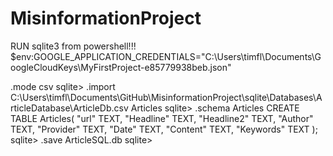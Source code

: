 # MisinformationProject
 
RUN sqlite3 from powershell!!!
$env:GOOGLE_APPLICATION_CREDENTIALS="C:\Users\timfl\Documents\GoogleCloudKeys\MyFirstProject-e85779938beb.json"

.mode csv
sqlite> .import C:\\Users\\timfl\\Documents\\GitHub\\MisinformationProject\\sqlite\\Databases\\ArticleDatabase\\ArticleDb.csv Articles
sqlite> .schema Articles
CREATE TABLE Articles(
  "url" TEXT,
  "Headline" TEXT,
  "Headline2" TEXT,
  "Author" TEXT,
  "Provider" TEXT,
  "Date" TEXT,
  "Content" TEXT,
  "Keywords" TEXT
);
sqlite> .save ArticleSQL.db
sqlite>